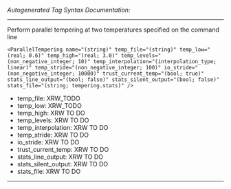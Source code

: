 _Autogenerated Tag Syntax Documentation:_

---
Perform parallel tempering at two temperatures specified on the command line

```
<ParallelTempering name="(string)" temp_file="(string)" temp_low="(real; 0.6)" temp_high="(real; 3.0)" temp_levels="(non_negative_integer; 10)" temp_interpolation="(interpolation_type; linear)" temp_stride="(non_negative_integer; 100)" io_stride="(non_negative_integer; 10000)" trust_current_temp="(bool; true)" stats_line_output="(bool; false)" stats_silent_output="(bool; false)" stats_file="(string; tempering.stats)" />
```

-   temp_file: XRW_TODO
-   temp_low: XRW_TODO
-   temp_high: XRW TO DO
-   temp_levels: XRW TO DO
-   temp_interpolation: XRW TO DO
-   temp_stride: XRW TO DO
-   io_stride: XRW TO DO
-   trust_current_temp: XRW TO DO
-   stats_line_output: XRW TO DO
-   stats_silent_output: XRW TO DO
-   stats_file: XRW TO DO

---
